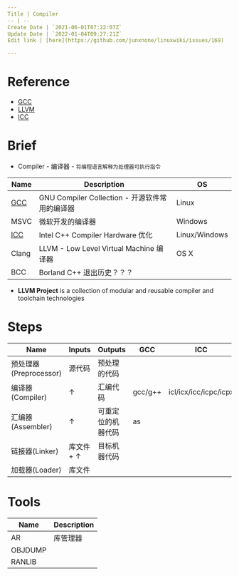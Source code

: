 ```yaml
---
Title | Compiler
-- | --
Create Date | `2021-06-01T07:22:07Z`
Update Date | `2022-01-04T09:27:21Z`
Edit link | [here](https://github.com/junxnone/linuxwiki/issues/169)

---
```

# Reference
- [GCC](https://gcc.gnu.org/)
- [LLVM](https://llvm.org/)
- [ICC](https://software.intel.com/content/www/us/en/develop/documentation/cpp-compiler-developer-guide-and-reference/top.html)

# Brief
- Compiler - 编译器 - `将编程语言解释为处理器可执行指令`


Name | Description | OS 
-- | -- | --
[GCC](/GCC) | GNU Compiler Collection - 开源软件常用的编译器 | Linux
MSVC | 微软开发的编译器 | Windows
[ICC](/Intel_Compiler) | Intel C++ Compiler Hardware 优化 | Linux/Windows
Clang | LLVM - Low Level Virtual Machine 编译器  | OS X
BCC | Borland C++ 退出历史？？？

- **LLVM Project** is a collection of modular and reusable compiler and toolchain technologies

# Steps

Name | Inputs | Outputs | GCC | ICC
-- | -- | -- | -- | -- 
预处理器(Preprocessor) | 源代码 | 预处理的代码
编译器(Compiler) | ↑ | 汇编代码 | gcc/g++ | icl/icx/icc/icpc/icpx
汇编器(Assembler) | ↑ | 可重定位的机器代码 | as |
链接器(Linker) | 库文件 + ↑ | 目标机器代码
加载器(Loader) | 库文件 

# Tools 

Name | Description
-- | --
AR | 库管理器
OBJDUMP |
RANLIB |


